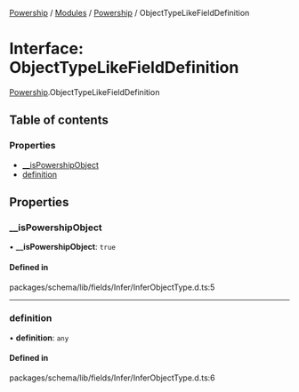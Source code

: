 [Powership](../README.md) / [Modules](../modules.md) / [Powership](../modules/Powership.md) / ObjectTypeLikeFieldDefinition

# Interface: ObjectTypeLikeFieldDefinition

[Powership](../modules/Powership.md).ObjectTypeLikeFieldDefinition

## Table of contents

### Properties

- [\_\_isPowershipObject](Powership.ObjectTypeLikeFieldDefinition.md#__ispowershipobject)
- [definition](Powership.ObjectTypeLikeFieldDefinition.md#definition)

## Properties

### \_\_isPowershipObject

• **\_\_isPowershipObject**: ``true``

#### Defined in

packages/schema/lib/fields/Infer/InferObjectType.d.ts:5

___

### definition

• **definition**: `any`

#### Defined in

packages/schema/lib/fields/Infer/InferObjectType.d.ts:6
